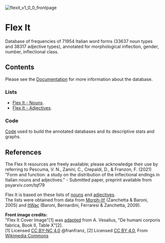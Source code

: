 ![flexit_v1_0_0_frontpage](https://user-images.githubusercontent.com/68060778/119316227-ff47f200-bc76-11eb-9735-325ffe37f00e.png)

# Flex It
Database of frequencies of 71954 Italian word forms (33637 noun types and 38317 adjective types), annotated for morphological inflection, gender, number, inflectional class. 

## Contents 
Please see the [Documentation](https://github.com/franfranz/Flex_it/blob/main/Flex_it_V1_0_0b_contents.pdf) for more information about the database. 

### Lists
* [Flex It - Nouns](https://github.com/franfranz/Noun_inflection_ITA/blob/main/Flex_ita_nouns.csv).
* [Flex It - Adjectives](https://github.com/franfranz/Flex_it/blob/main/Flex_it_adj.csv).

### Code
[Code](https://github.com/franfranz/Flex_it/tree/main/code) used to build the annotated databases and its descriptive stats and graphs. 

## References
The Flex It resources are freely available; please acknowledge their use by referring to Pescuma, V. N., Zanini, C., Crepaldi, D., & Franzon, F. (2021) "Form and function: a study on the distribution of the inflectional endings in Italian nouns and adjectives." - Submitted paper, preprint available from psyarxiv.com/tqf79

Flex It is based on these lists of [nouns](https://github.com/franfranz/Word_Frequency_Lists_ITA/blob/main/itwac_nouns_lemmas_raw_2_0_0.zip) and [adjectives](https://github.com/franfranz/Word_Frequency_Lists_ITA/blob/main/itwac_adj_lemmas_notail_2_1_0.csv). \
The lists were obtained from data from [Morph-It!](https://docs.sslmit.unibo.it/doku.php?id=resources:morph-it) (Zanchetta & Baroni, 2005) and [ItWac](https://cqpweb.lancs.ac.uk/itwac/) (Baroni, Bernardini, Ferraresi & Zanchetta, 2009). 

**Front image credits:**  
"Flex It Cover Image"[1] was [adapted](https://github.com/franfranz/Graphs_and_Pics_Toytools) from A. Vesalius, "De humani corporis fabrica, Book II, Table X"[2]. \
 [1] Licensed [CC BY-NC 4.0](https://creativecommons.org/licenses/by-nc/4.0/) @franfranz, [2] Licensed [CC BY 4.0](https://creativecommons.org/licenses/by/4.0/), From [Wikimedia Commons](https://upload.wikimedia.org/wikipedia/commons/4/4a/A._Vesalius%2C_De_humani_corporis_fabrica._Wellcome_L0021650.jpg)
